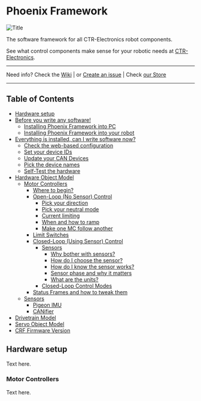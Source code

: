# Phoenix Framework

![Title](https://github.com/ozrien/Phoenix-Documentation/blob/master/images/title.png)

The software framework for all CTR-Electronics robot components.

See what control components make sense for your robotic needs at [CTR-Electronics](https://www.ctr-electroniocs.com).

---

Need info? Check the [Wiki](https://github.com/ozrien/Phoenix-Documentation/blob/master/README.md) | or [Create an issue](https://github.com/ozrien/Phoenix-Documentation/blob/master/README.md) | Check [our Store](https://ctr-electronics.com)

---
## Table of Contents

- [Hardware setup](https://github.com/ozrien/Phoenix-Documentation#what-hardware-is-supported)
- [Before you write any software!](https://github.com/ozrien/Phoenix-Documentation#todo)
  - [Installing Phoenix Framework into PC](https://github.com/ozrien/Phoenix-Documentation#todo)
  - [Installing Phoenix Framework into your robot](https://github.com/ozrien/Phoenix-Documentation#todo)
- [Everything is installed, can I write software now?](https://github.com/ozrien/Phoenix-Documentation#todo)
  - [Check the web-based configuration](https://github.com/ozrien/Phoenix-Documentation#todo)
  - [Set your device IDs](https://github.com/ozrien/Phoenix-Documentation#todo)
  - [Update your CAN Devices](https://github.com/ozrien/Phoenix-Documentation#todo)
  - [Pick the device names](https://github.com/ozrien/Phoenix-Documentation#todo)
  - [Self-Test the hardware](https://github.com/ozrien/Phoenix-Documentation#todo)
- [Hardware Object Model](https://github.com/ozrien/Phoenix-Documentation#todo)
  - [Motor Controllers](https://github.com/ozrien/Phoenix-Documentation#motor-controllers)
    - [Where to begin?](https://github.com/ozrien/Phoenix-Documentation#todo)
    - [Open-Loop (No Sensor) Control](https://github.com/ozrien/Phoenix-Documentation#todo)
      - [Pick your direction](https://github.com/ozrien/Phoenix-Documentation#todo)
      - [Pick your neutral mode](https://github.com/ozrien/Phoenix-Documentation#todo)
      - [Current limiting](https://github.com/ozrien/Phoenix-Documentation#todo)
      - [When and how to ramp](https://github.com/ozrien/Phoenix-Documentation#todo)
      - [Make one MC follow another](https://github.com/ozrien/Phoenix-Documentation#todo)
    - [Limit Switches](https://github.com/ozrien/Phoenix-Documentation#todo)
    - [Closed-Loop (Using Sensor) Control](https://github.com/ozrien/Phoenix-Documentation#todo)
      - [Sensors](https://github.com/ozrien/Phoenix-Documentation#todo)
        - [Why bother with sensors?](https://github.com/ozrien/Phoenix-Documentation#todo)
        - [How do I choose the sensor?](https://github.com/ozrien/Phoenix-Documentation#todo)
        - [How do I know the sensor works?](https://github.com/ozrien/Phoenix-Documentation#todo)
        - [Sensor phase and why it matters](https://github.com/ozrien/Phoenix-Documentation#todo)
        - [What are the units?](https://github.com/ozrien/Phoenix-Documentation#todo)
      - [Closed-Loop Control Modes](https://github.com/ozrien/Phoenix-Documentation#todo)
    - [Status Frames and how to tweak them](https://github.com/ozrien/Phoenix-Documentation#todo)
  - [Sensors](https://github.com/ozrien/Phoenix-Documentation#todo)
    - [Pigeon IMU](https://github.com/ozrien/Phoenix-Documentation#todo)
    - [CANifier](https://github.com/ozrien/Phoenix-Documentation#todo)
- [Drivetrain Model](https://github.com/ozrien/Phoenix-Documentation#todo)
- [Servo Object Model](https://github.com/ozrien/Phoenix-Documentation#todo)
- [CRF Firmware Version](https://github.com/ozrien/Phoenix-Documentation#todo)

## Hardware setup
Text here.

### Motor Controllers
Text here.
